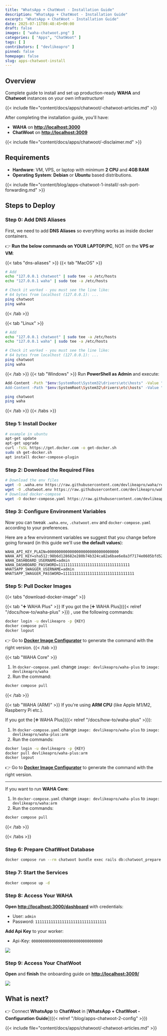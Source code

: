 ```yaml
---
title: "WhatsApp + ChatWoot - Installation Guide"
description: "WhatsApp + ChatWoot - Installation Guide"
excerpt: "WhatsApp + ChatWoot - Installation Guide"
date: 2025-07-11T08:48:45+00:00
draft: false
images: [ "waha-chatwoot.png" ]
categories: [ "Apps", "ChatWoot" ]
tags: [ ]
contributors: [ "devlikeapro" ]
pinned: false
homepage: false
slug: apps-chatwoot-install
---
```


## Overview
Complete guide to install and set up production-ready **WAHA** and **Chatwoot** instances on your own infrastructure!

{{< include file="content/docs/apps/chatwoot/-chatwoot-articles.md" >}}

After completing the installation guide, you'll have:
- **WAHA** on [**http://localhost:3000**](http://localhost:3000)
- **ChatWoot** on [**http://localhost:3009**](http://localhost:3009)

{{< include file="content/docs/apps/chatwoot/-disclaimer.md" >}}

## Requirements
- **Hardware**: VM, VPS, or laptop with minimum **2 CPU** and **4GB RAM**
- **Operating System**: **Debian** or **Ubuntu** based distributions.

{{< include file="content/blog/apps-chatwoot-1-install/-ssh-port-forwarding.md" >}}

## Steps to Deploy
### Step 0: Add DNS Aliases
First, we need to add **DNS Aliases** so everything works as inside docker containers.

👉 **Run the below commands on YOUR LAPTOP/PC**, NOT on the **VPS or VM**:

{{< tabs "dns-aliases" >}}
{{< tab "MacOS" >}}
```bash { title="Add DNS Aliases (MacOS)" }
# Add
echo "127.0.0.1 chatwoot" | sudo tee -a /etc/hosts
echo "127.0.0.1 waha" | sudo tee -a /etc/hosts

# Check it worked - you must see the line like:
# 64 bytes from localhost (127.0.0.1): ...
ping chatwoot
ping waha
```
{{< /tab >}}

{{< tab "Linux" >}}
```bash { title="Add DNS Aliases (Linux)" }
# Add
echo "127.0.0.1 chatwoot" | sudo tee -a /etc/hosts
echo "127.0.0.1 waha" | sudo tee -a /etc/hosts

# Check it worked - you must see the line like:
# 64 bytes from localhost (127.0.0.1): ...
ping chatwoot
ping waha
```
{{< /tab >}}
{{< tab "Windows" >}}
Run **PowerShell as Admin** and execute:
```bash { title="Add DNS Aliases (Windows, PowerShell as Admin)" }
Add-Content -Path "$env:SystemRoot\System32\drivers\etc\hosts" -Value "`n127.0.0.1 chatwoot"
Add-Content -Path "$env:SystemRoot\System32\drivers\etc\hosts" -Value "`n127.0.0.1 waha"

ping chatwoot
ping waha
```
{{< /tab >}}
{{< /tabs >}}

### Step 1: Install Docker
```bash { title="Install Docker" }
# example in ubuntu
apt-get update
apt-get upgrade
curl -fsSL https://get.docker.com -o get-docker.sh
sudo sh get-docker.sh
apt install docker-compose-plugin
```

### Step 2: Download the Required Files
```bash { title="Download files" }
# Download the env files
wget -O .waha.env https://raw.githubusercontent.com/devlikeapro/waha/refs/heads/core/docker-compose/chatwoot/.waha.env
wget -O .chatwoot.env https://raw.githubusercontent.com/devlikeapro/waha/refs/heads/core/docker-compose/chatwoot/.chatwoot.env
# Download docker-compose
wget -O docker-compose.yaml https://raw.githubusercontent.com/devlikeapro/waha/refs/heads/core/docker-compose/chatwoot/docker-compose.yaml
```

### Step 3: Configure Environment Variables
Now you can tweak `.waha.env`, `.chatwoot.env` and `docker-compose.yaml`  according to your preferences.

Here are a few environment variables we suggest that you change before going forward (in this guide we'll use **the default values**):
```env { title=".waha.env" }
WAHA_API_KEY_PLAIN=00000000000000000000000000000000
WAHA_API_KEY=sha512:98b6d128682e280b74b324ca82a6bae6e8a3f7174e0605bfd52eb9948fad8984854ec08f7652f32055c4a9f12b69add4850481d9503a7f2225501671d6124648
WAHA_DASHBOARD_USERNAME=admin
WAHA_DASHBOARD_PASSWORD=11111111111111111111111111111111
WHATSAPP_SWAGGER_USERNAME=admin
WHATSAPP_SWAGGER_PASSWORD=11111111111111111111111111111111
```

### Step 5: Pull Docker Images
{{< tabs "download-docker-image" >}}

{{< tab "➕ WAHA Plus" >}}
If you got the
[➕ WAHA Plus]({{< relref "/docs/how-to/waha-plus" >}})
, use the following commands:

```bash { title="Pull Docker Images: WAHA Plus" }
docker login -u devlikeapro -p {KEY}
docker compose pull
docker logout
```

👉 Go to
[**Docker Image Configurator**](https://portal.devlike.pro/docker-image)
to generate the command with the right version.
{{< /tab >}}

{{< tab "WAHA Core" >}}
1. In `docker-compose.yaml` change `image: devlikeapro/waha-plus` to `image: devlikeapro/waha`
2. Run the command:
```bash { title="Pull Docker Images: WAHA Core" }
docker compose pull
```

{{< /tab >}}

{{< tab "WAHA (ARM)" >}}
If you're using **ARM CPU** (like Apple M1/M2, Raspberry Pi etc.).

If you got the
[➕ WAHA Plus]({{< relref "/docs/how-to/waha-plus" >}}):
1. In `docker-compose.yaml` change `image: devlikeapro/waha-plus` to `image: devlikeapro/waha-plus:arm`
2. Run the commands:

```bash { title="Pull Docker Images: WAHA Plus (ARM)" }
docker login -u devlikeapro -p {KEY}
docker pull devlikeapro/waha-plus:arm
docker logout
```

👉 Go to
[**Docker Image Configurator**](https://portal.devlike.pro/docker-image)
to generate the command with the right version.

---

If you want to run **WAHA Core**:
1. In `docker-compose.yaml` change `image: devlikeapro/waha-plus` to `image: devlikeapro/waha:arm`
2. Run the commands:
```bash { title="Pull Docker Images: WAHA Core (ARM)" }
docker compose pull
```
{{< /tab >}}

{{< /tabs >}}

### Step 6: Prepare ChatWoot Database
```bash { title="Prepare ChatWoot Database" }
docker compose run --rm chatwoot bundle exec rails db:chatwoot_prepare
```

### Step 7: Start the Services
```bash { title="Start Services" }
docker compose up -d
```

### Step 8: Access Your WAHA
**Open** [**http://localhost:3000/dashboard**](http://localhost:3000/dashboard) with credentials:
- User: `admin`
- Password: `11111111111111111111111111111111`

**Add Api Key** to your worker:
- Api-Key: `00000000000000000000000000000000`

![](waha-dashboard-key.png)


### Step 9: Access Your ChatWoot
**Open** and **finish** the onboarding guide on [**http://localhost:3009/**](http://localhost:3009/)

![](chatwoot-onboarding.png)


## What is next?

👉 Connect **WhatsApp** to **ChatWoot** in
[**WhatsApp + ChatWoot - Configuration Guide**]({{< relref "/blog/apps-chatwoot-2-config" >}})

{{< include file="content/docs/apps/chatwoot/-chatwoot-articles.md" >}}
